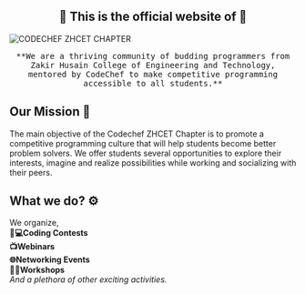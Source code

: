 <h2 align="center"> 🔗 This is the official website of 🔗 <br/> </h2> 

![CODECHEF ZHCET CHAPTER](https://user-images.githubusercontent.com/96831851/151702117-fe4fe4fb-635f-40a3-ac37-a0dcf089d7cb.png)

<p align="center"> <samp>**We are a thriving community of budding programmers from Zakir Husain College of Engineering and Technology, mentored by CodeChef to make competitive programming accessible to all students.**
  </p>

  ## Our Mission 🎯  <br>
The main objective of the Codechef ZHCET Chapter is to promote a competitive programming culture that will help students become better problem solvers. We offer students several opportunities to explore their interests, imagine and realize possibilities while working and socializing with their peers. 
  
  ## What we do? ⚙️  <br>
  We organize, <br />
👨‍**💻Coding Contests  <br />
📺Webinars  <br />
🌐Networking Events  <br />
👨‍🔧Workshops**  <br />
_And a plethora of other exciting activities._
  
